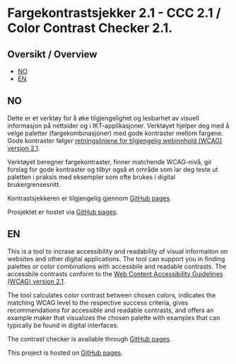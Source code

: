 # Fargekontrastsjekker 2.1 - CCC 2.1 / Color Contrast Checker 2.1.

## Oversikt / Overview

* [NO](#no)
* [EN](#en)

## NO

Dette er et verktøy for å øke tilgjengelighet og lesbarhet av visuell informasjon på nettsider og i IKT-applikasjoner. Verktøyet hjelper deg med å velge paletter (fargekombinasjoner) med gode kontraster mellom fargene. Gode kontraster følger [retningslinjene for tilgjengelig webinnhold (WCAG) versjon 2.1](https://www.w3.org/Translations/WCAG21-no/).

Verktøyet beregner fargekontraster, finner matchende WCAG-nivå, gir forslag for gode kontraster og tilbyr også et område som lar deg teste ut paletten i praksis med eksempler som ofte brukes i digital brukergrensesnitt.

Kontrastsjekkeren er tilgjengelig gjennom [GitHub pages](https://norskregnesentral.github.io/ccc21/).

Prosjektet er hostet via [GitHub pages](https://github.com/NorskRegnesentral/ccc21/).

## EN

This is a tool to incrase accessibility and readability of visual informaiton on websites and other digital applications. The tool can support you in finding palettes or color combinations with accessbile and readable contrasts. The accessbile contrasts conform to the [Web Content Accessibility Guidelines (WCAG) version 2.1](https://www.w3.org/Translations/WCAG21-no/).

The tool calculates color contrast between chosen colors, indicates the matching WCAG level to the respective success criteria, gives recommendations for accessible and readable contrasts, and offers an example maker that visualizes the chosen palette with examples that can typically be found in digital interfaces.

The contrast checker is available through [GitHub pages](https://norskregnesentral.github.io/ccc21/).

This project is hosted on [GitHub pages](https://github.com/NorskRegnesentral/ccc21/).